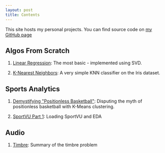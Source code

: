 ```yaml
---
layout: post
title: Contents
---
```


This site hosts my personal projects. You can find source code on [my GitHub page](https://github.com/NicholasHoffs)

## Algos From Scratch

1. [Linear Regression](scratch/linearreg): The most basic - implemented using SVD.

1. [K-Nearest Neighbors](scratch/knn): A very simple KNN classifier on the Iris dataset.

## Sports Analytics

1. [Demystifying "Positionless Basketball"](analytics/positionless): Disputing the myth of positionless basketball with K-Means clustering.

2. [SportVU Part 1](analytics/sportvup1): Loading SportVU and EDA

## Audio

1. [Timbre](audio/timbreprob): Summary of the timbre problem
